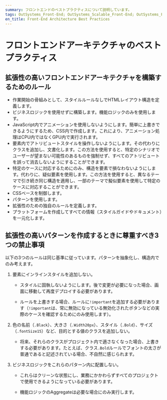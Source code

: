 ```yaml
---
summary: フロントエンドのベストプラクティスについて説明しています。
tags: OutSystems_Front-End; OutSystems_Scalable_Front-End; OutSystems_Front-End_Best_Practices
en_title: Front-End Architecture Best Practices
---
```


# フロントエンドアーキテクチャのベストプラクティス

## 拡張性の高いフロントエンドアーキテクチャを構築するためのルール

* 作業開始の骨組みとして、スタイルルールなしでHTMLレイアウト構造を定義します。
* ビジネスロジックを使用せずに構築します。機能ロジックのみを使用します。
* JavaScript内でアニメーションを使用しないようにします。簡単に上書きできるようにするため、CSS内で作成します。これにより、アニメーション処理はCPU内ではなくGPU内で実行されます。
* 要素内でアトリビュートスタイルを操作しないようにします。その代わりにクラスを追加し、文書化します。この方法を使用すると、特定のシナリオでユーザーが望まない可能性のあるものを強制せず、すべてのアトリビュートを誤って消去しないようにすることができます。
* 特定のケースに対応するためにのみ、構造を要素で損なわないようにします。代わりに、疑似要素を使用します。この方法を使用すると、異なるテーマで引き続き同じ構造を適用し、一部のテーマで擬似要素を使用して特定のケースに対応することができます。
* CSSベースを制御します。
* パターンを使用します。
* 拡張性のための独自のルールを定義します。
* プラットフォームを作成してすべての情報（スタイルガイドやドキュメント）を一元化します。


## 拡張性の高いパターンを作成するときに尊重すべき3つの禁止事項

以下の3つのルールは同じ基準に従っています。パターンを抽象化し、構造内でのみ考えます。

1.  要素にインラインスタイルを追加しない。

    * スタイルに固執しないようにします。後で変更が必要になった場合、画面に移動して再度デプロイする必要があります。

    * ルールを上書きする場合、ルールに`!important`を追加する必要があります（`!important`は、常に無効になっている無効化されたボタンなどの実際のケースを確認するためにのみ使用します）。

1.  色の名前（`.Black`）、大きさ（`.Width20px`）、スタイル（`.Bold`）、サイズ（`.fontSize15`）など、目的とする値のクラスを追加しない。

    * 将来、それらのクラスがプロジェクト内で適さなくなった場合、上書きする必要があります。たとえば、クラス`.Bold`ルールでフォントの太さが普通であると記述されている場合、不自然に感じられます。

1.  ビジネスロジックをこれらのパターン内に配置しない。

    * これらはクリーンな状態にし、業務にかかわらずすべてのプロジェクトで使用できるようになっている必要があります。

    * 機能ロジックのAggregateは必要な場合にのみ実行します。

